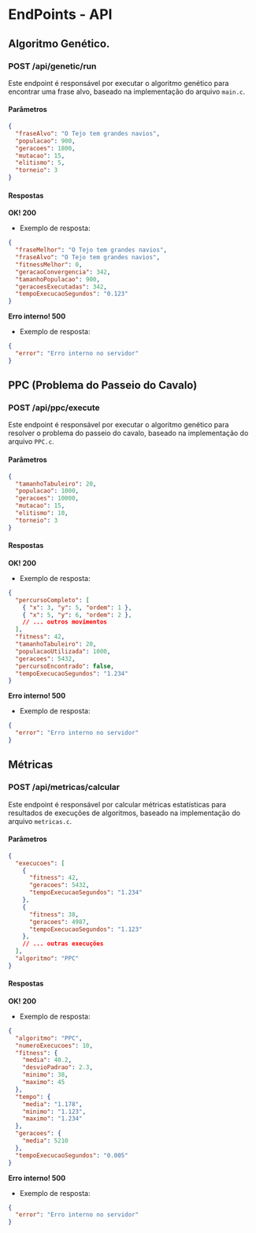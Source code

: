 # EndPoints - API

## Algoritmo Genético.

### POST /api/genetic/run

Este endpoint é responsável por executar o algoritmo genético para encontrar uma frase alvo, baseado na implementação do arquivo `main.c`.

#### Parâmetros

```json
{
  "fraseAlvo": "O Tejo tem grandes navios",
  "populacao": 900,
  "geracoes": 1800,
  "mutacao": 15,
  "elitismo": 5,
  "torneio": 3
}
```

#### Respostas

**OK! 200**

- Exemplo de resposta:

```json
{
  "fraseMelhor": "O Tejo tem grandes navios",
  "fraseAlvo": "O Tejo tem grandes navios",
  "fitnessMelhor": 0,
  "geracaoConvergencia": 342,
  "tamanhoPopulacao": 900,
  "geracoesExecutadas": 342,
  "tempoExecucaoSegundos": "0.123"
}
```

**Erro interno! 500**

- Exemplo de resposta:

```json
{
  "error": "Erro interno no servidor"
}
```

## PPC (Problema do Passeio do Cavalo)

### POST /api/ppc/execute

Este endpoint é responsável por executar o algoritmo genético para resolver o problema do passeio do cavalo, baseado na implementação do arquivo `PPC.c`.

#### Parâmetros

```json
{
  "tamanhoTabuleiro": 20,
  "populacao": 1000,
  "geracoes": 10000,
  "mutacao": 15,
  "elitismo": 10,
  "torneio": 3
}
```

#### Respostas

**OK! 200**

- Exemplo de resposta:

```json
{
  "percursoCompleto": [
    { "x": 3, "y": 5, "ordem": 1 },
    { "x": 5, "y": 6, "ordem": 2 },
    // ... outros movimentos
  ],
  "fitness": 42,
  "tamanhoTabuleiro": 20,
  "populacaoUtilizada": 1000,
  "geracoes": 5432,
  "percursoEncontrado": false,
  "tempoExecucaoSegundos": "1.234"
}
```

**Erro interno! 500**

- Exemplo de resposta:

```json
{
  "error": "Erro interno no servidor"
}
```

## Métricas

### POST /api/metricas/calcular

Este endpoint é responsável por calcular métricas estatísticas para resultados de execuções de algoritmos, baseado na implementação do arquivo `metricas.c`.

#### Parâmetros

```json
{
  "execucoes": [
    {
      "fitness": 42,
      "geracoes": 5432,
      "tempoExecucaoSegundos": "1.234"
    },
    {
      "fitness": 38,
      "geracoes": 4987,
      "tempoExecucaoSegundos": "1.123"
    },
    // ... outras execuções
  ],
  "algoritmo": "PPC"
}
```

#### Respostas

**OK! 200**

- Exemplo de resposta:

```json
{
  "algoritmo": "PPC",
  "numeroExecucoes": 10,
  "fitness": {
    "media": 40.2,
    "desvioPadrao": 2.3,
    "minimo": 38,
    "maximo": 45
  },
  "tempo": {
    "media": "1.178",
    "minimo": "1.123",
    "maximo": "1.234"
  },
  "geracoes": {
    "media": 5210
  },
  "tempoExecucaoSegundos": "0.005"
}
```

**Erro interno! 500**

- Exemplo de resposta:

```json
{
  "error": "Erro interno no servidor"
}
```